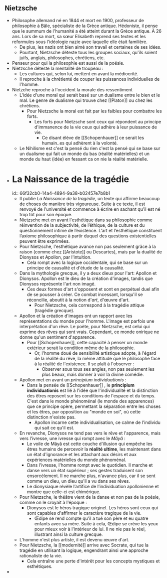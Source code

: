 ## Nietzsche
- Philosophe allemand né en 1844 et mort en 1900, professeur de philosophie à Bâle, spécialiste de la Grèce antique. Hédoniste, il pense que le summum de l'humanité a été atteint durant la Grèce antique. À 26 ans. Lors de sa mort, sa sœur Elisabeth reprend ses textes et les reformules sous l'idéologie nazie avec laquelle elle était familière.
	- De plus, les nazis ont bien aimé son travail et certaines de ses idées.
	- Pourtant, Nietzsche déteste tous les groupes sociaux, qu'ils soient juifs, anglais, philosophes, chrétiens, etc.
- Penseur pour qui la philosophie est aussi de la poésie.
- Nietzsche déteste la mentalité de troupeau :
	- Les cultures qui, selon lui, mettent en avant la médiocrité.
	- Il reproche à la chrétienté de couper les puissances individuelles de l'homme.
- Nietzche reproche à l'occident la morale des ressentiment
	- L'idée d'une moral qui serait basé sur un dualisme entre le bien et le mal. Le genre de dualisme qui trouve chez [[Platon]] ou chez les chrétiens.
		- Pour Nietzsche la moral est fait par les faibles pour combattre les forts.
			- Les forts pour Nietzsche sont ceux qui répondent au principe d'immanence de la vie ceux qui adhère à leur puissance de vie.
				- Ce disant élève de [[Schopenhauer]] ce serait les humain..es qui adhèrent à la volonté.
	- Le Nihilisme est c'est la pensé du rien c'est la pensé qui se base sur un dualisme qui fait un monde du bas (réalité matérielles) et un monde du haut (idée) en fessant ca on nie la réalité matérielle.
- # La Naissance de la tragédie
  id:: 66f32cb0-14a4-4894-9a38-b02457e7b8b1
	- Il publie *La Naissance de la tragédie*, un texte qui affirme beaucoup de choses de manière très vigoureuse. Suite à ce texte, il est renvoyé de l'université et commence à écrire en sachant qu'il est né trop tôt pour son époque.
	- Nietzsche met en avant l'esthétique dans sa philosophie comme réinvention de la subjectivité, de l’éthique, de la culture et du questionnement intime de l’existence. L’art et l’esthétique constituent l’axiome philosophique à partir duquel des questions existentielles peuvent être exprimées.
	- Pour Nietzsche, l'esthétique avance non pas seulement grâce à la raison (comme chez [[Aristote]] ou Descartes), mais par la dualité de Dionysos et Apollon, par l'intuition.
		- Cela rompt avec la logique occidentale, qui se base sur un principe de causalité et d'étude de la causalité.
	- Dans la mythologie grecque, il y a deux dieux pour l'art: Apollon et Dionysos. Apollon est le dieu de la création d'images, tandis que Dionysos représente l'art non imagé.
		- Ces deux formes d'art s'opposent et sont en perpétuel duel afin de se pousser à créer. Ce combat incessant, lorsqu'il se réconcilie, aboutit à la notion d'*art*, d'œuvre d'art.
			- Pour Nietzsche, cela correspond à la tragédie attique (tragédie grecque).
	- Apollon et la création d'images ont un rapport avec les représentations du monde pour l'homme. L'image est parfois une interprétation d'un rêve. Le poète, pour Nietzsche, est celui qui exprime des rêves qui sont vrais. Cependant, ce monde onirique ne donne qu'un sentiment d'apparence.
		- Pour [[Schopenhauer]], cette capacité à penser un monde extérieur serait la condition même de la philosophie.
			- Or, l'homme doué de sensibilité artistique adopte, à l'égard de la réalité du rêve, la même attitude que le philosophe face à la réalité de l'existence. Il se plaît à l'observer :
				- Observer sous tous ses angles, non pas seulement les plus beaux, mais donner à voir la divine comédie.
	- Apollon met en avant un *principium individuationis* :
		- Dans la pensée de [[Schopenhauer]] , le **principium individuationis** est lié à l'idée que l'individualité et la distinction des êtres reposent sur les conditions de l'espace et du temps. C'est dans le monde phénoménal (le monde des apparences) que ce principe opère, permettant la séparation entre les choses et les êtres, par opposition au "monde en soi", où cette distinction n'existe pas.
			- Apollon incarne cette individualisation, ce calme de l'individu qui sait ce qu'il est.
	- En revanche, Dionysos ne tend pas vers le rêve et l'apparence, mais vers l'ivresse, une ivresse qui rompt avec le *Mâyâ* :
		- Le voile de Mâyâ est cette couche d'illusion qui empêche les êtres humains de percevoir la **réalité ultime**, les maintenant dans un état d'ignorance et les attachant aux désirs et aux expériences matérielles du monde phénoménal.
		- Dans l'ivresse, l'homme rompt avec le quotidien. Il marche et danse vers un état supérieur ; ses gestes traduisent son ensorcèlement. Il ne marche plus, n'avance plus, car il se sent comme un dieu, un dieu qu'il a vu dans ses rêves.
		- Le dionysiaque révèle l’artifice de l’individuation apollonienne et montre que celle-ci est chimérique.
	- Pour Nietzsche, le théâtre vient de la danse et non pas de la poésie, comme on le croyait à l'époque :
		- Dionysos est le héros tragique originel. Les héros sont ceux qui sont capables d'affirmer le caractère tragique de la vie.
			- Œdipe se rend compte qu'il a tué son père et eu quatre enfants avec sa mère. Suite à cela, Œdipe se crève les yeux pour mieux voir à l'intérieur de lui. Il ne nie pas le réel, illustrant ainsi la culture grecque.
	- L'homme n'est plus artiste, il est devenu œuvre d'art.
	- Pour Nietzsche, la [[modernité]] arrive avec Socrate, qui tue la tragédie en utilisant la logique, engendrant ainsi une approche rationaliste de la vie.
		- Cela entraîne une perte d'intérêt pour les concepts mystiques et esthétiques.
-